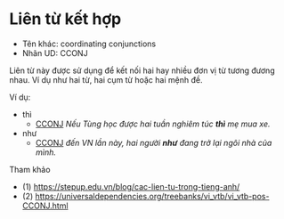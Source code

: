 # Liên từ kết hợp

* Tên khác: coordinating conjunctions 
* Nhãn UD: CCONJ

Liên từ này được sử dụng để kết nối hai hay nhiều đơn vị từ tương đương nhau. Ví dụ như hai từ, hai cụm từ hoặc hai mệnh
đề.

Ví dụ:

* thì
  * [CCONJ](#) *Nếu Tùng học được hai tuần nghiêm túc **thì** mẹ mua xe.* 
* như
  * [CCONJ](#) *đến VN lần này, hai người **như** đang trở lại ngôi nhà của mình.*

Tham khảo 

* (1) https://stepup.edu.vn/blog/cac-lien-tu-trong-tieng-anh/
* (2) https://universaldependencies.org/treebanks/vi_vtb/vi_vtb-pos-CCONJ.html

